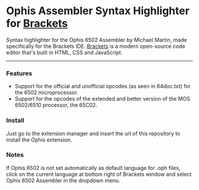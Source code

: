 # Ophis Assembler Syntax Highlighter for [Brackets](http://brackets.io)

Syntax highlighter for the Ophis 6502 Assembler by Michael Martin, made specifically for the Brackets IDE.
[Brackets](http://brackets.io) is a modern open-source code editor that's built in HTML, CSS and JavaScript.

***

### Features
- Support for the official and unofficial opcodes (as seen in 64doc.txt) for the 6502 microprocessor.
- Support for the opcodes of the extended and better version of the MOS 6502/6510 processor, the 65C02.

### Install
Just go to the extension manager and insert the url of this repository to install the Ophis extension.

### Notes
If Ophis 6502 is not set automatically as default language for .oph files, click on the current language at bottom right of Brackets window and select Ophis 6502 Assembler in the dropdown menu.
